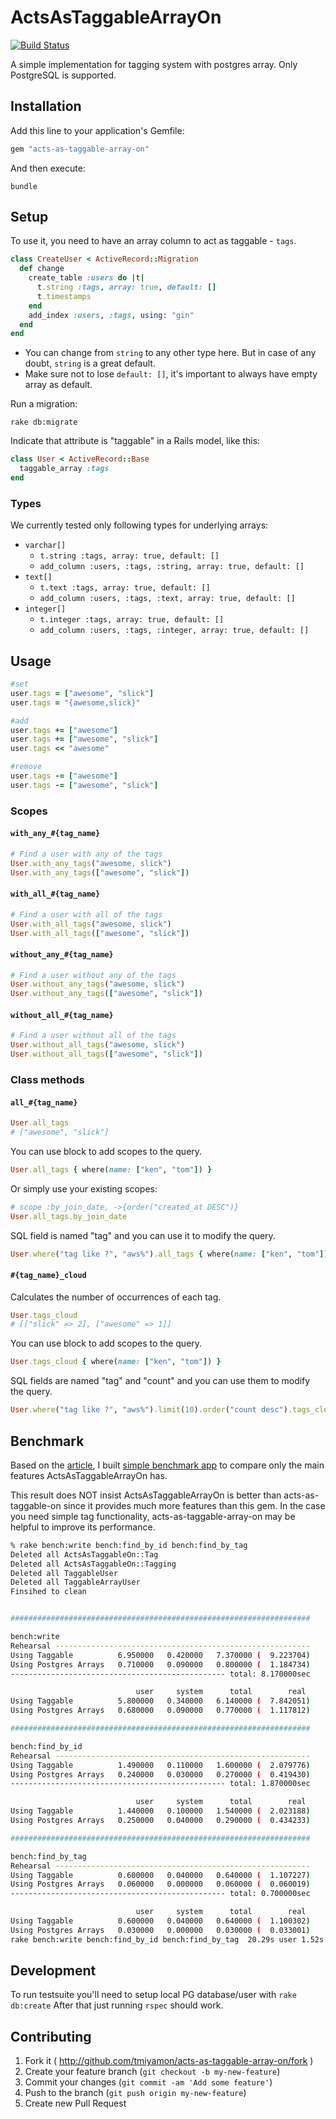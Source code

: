 # ActsAsTaggableArrayOn
[![Build Status](https://travis-ci.org/tmiyamon/acts-as-taggable-array-on.svg?branch=master)](https://travis-ci.org/tmiyamon/acts-as-taggable-array-on)

A simple implementation for tagging system with postgres array. Only PostgreSQL is supported.


## Installation

Add this line to your application's Gemfile:

```ruby
gem "acts-as-taggable-array-on"
```

And then execute:

```shell
bundle
```


## Setup
To use it, you need to have an array column to act as taggable - `tags`. 

```ruby
class CreateUser < ActiveRecord::Migration
  def change
    create_table :users do |t|
      t.string :tags, array: true, default: []
      t.timestamps
    end
    add_index :users, :tags, using: "gin"
  end
end
```

- You can change from `string` to any other type here. But in case of any doubt, `string` is a great default.
- Make sure not to lose `default: []`, it's important to always have empty array as default.

Run a migration:

```shell
rake db:migrate
```

Indicate that attribute is "taggable" in a Rails model, like this:

```ruby
class User < ActiveRecord::Base
  taggable_array :tags
end
```

### Types
We currently tested only following types for underlying arrays:

- `varchar[]`
  - `t.string :tags, array: true, default: []`
  - `add_column :users, :tags, :string, array: true, default: []`
- `text[]`
  - `t.text :tags, array: true, default: []`
  - `add_column :users, :tags, :text, array: true, default: []`
- `integer[]`
  - `t.integer :tags, array: true, default: []`
  - `add_column :users, :tags, :integer, array: true, default: []`


## Usage

```ruby
#set
user.tags = ["awesome", "slick"]
user.tags = "{awesome,slick}"

#add
user.tags += ["awesome"]
user.tags += ["awesome", "slick"]
user.tags << "awesome"

#remove
user.tags -= ["awesome"]
user.tags -= ["awesome", "slick"]
```

### Scopes

#### `with_any_#{tag_name}`

```ruby
# Find a user with any of the tags
User.with_any_tags("awesome, slick")
User.with_any_tags(["awesome", "slick"])
```

#### `with_all_#{tag_name}`

```ruby
# Find a user with all of the tags
User.with_all_tags("awesome, slick")
User.with_all_tags(["awesome", "slick"])
```

#### `without_any_#{tag_name}`

```ruby
# Find a user without any of the tags
User.without_any_tags("awesome, slick")
User.without_any_tags(["awesome", "slick"])
```

#### `without_all_#{tag_name}`

```ruby
# Find a user without all of the tags
User.without_all_tags("awesome, slick")
User.without_all_tags(["awesome", "slick"])
```


### Class methods

#### `all_#{tag_name}`

```ruby
User.all_tags
# ["awesome", "slick"]
```

You can use block to add scopes to the query.

```ruby
User.all_tags { where(name: ["ken", "tom"]) }
```

Or simply use your existing scopes:

```ruby
# scope :by_join_date, ->{order("created_at DESC")}
User.all_tags.by_join_date
```

SQL field is named "tag" and you can use it to modify the query.

```ruby
User.where("tag like ?", "aws%").all_tags { where(name: ["ken", "tom"]) }
```

#### `#{tag_name}_cloud`

Calculates the number of occurrences of each tag.

```ruby
User.tags_cloud
# [["slick" => 2], ["awesome" => 1]]
```

You can use block to add scopes to the query.

```ruby
User.tags_cloud { where(name: ["ken", "tom"]) }
```

SQL fields are named "tag" and "count" and you can use them to modify the query.

```ruby
User.where("tag like ?", "aws%").limit(10).order("count desc").tags_cloud { where(name: ["ken", "tom"]) }
```


## Benchmark
Based on the [article](https://adamnengland.wordpress.com/2014/02/19/benchmarks-acts-as-taggable-on-vs-postgresql-arrays/), I built [simple benchmark app](https://github.com/tmiyamon/acts-as-taggable-benchmark/) to compare only the main features ActsAsTaggableArrayOn has.

This result does NOT insist ActsAsTaggableArrayOn is better than acts-as-taggable-on since it provides much more features than this gem.
In the case you need simple tag functionality, acts-as-taggable-array-on may be helpful to improve its performance.

```bash
% rake bench:write bench:find_by_id bench:find_by_tag
Deleted all ActsAsTaggableOn::Tag
Deleted all ActsAsTaggableOn::Tagging
Deleted all TaggableUser
Deleted all TaggableArrayUser
Finsihed to clean


###################################################################

bench:write
Rehearsal ---------------------------------------------------------
Using Taggable          6.950000   0.420000   7.370000 (  9.223704)
Using Postgres Arrays   0.710000   0.090000   0.800000 (  1.184734)
------------------------------------------------ total: 8.170000sec

                            user     system      total        real
Using Taggable          5.800000   0.340000   6.140000 (  7.842051)
Using Postgres Arrays   0.680000   0.090000   0.770000 (  1.117812)

###################################################################

bench:find_by_id
Rehearsal ---------------------------------------------------------
Using Taggable          1.490000   0.110000   1.600000 (  2.079776)
Using Postgres Arrays   0.240000   0.030000   0.270000 (  0.419430)
------------------------------------------------ total: 1.870000sec

                            user     system      total        real
Using Taggable          1.440000   0.100000   1.540000 (  2.023188)
Using Postgres Arrays   0.250000   0.040000   0.290000 (  0.434233)

###################################################################

bench:find_by_tag
Rehearsal ---------------------------------------------------------
Using Taggable          0.600000   0.040000   0.640000 (  1.107227)
Using Postgres Arrays   0.060000   0.000000   0.060000 (  0.060019)
------------------------------------------------ total: 0.700000sec

                            user     system      total        real
Using Taggable          0.600000   0.040000   0.640000 (  1.100302)
Using Postgres Arrays   0.030000   0.000000   0.030000 (  0.033001)
rake bench:write bench:find_by_id bench:find_by_tag  20.29s user 1.52s system 77% cpu 28.322 total
```

## Development

To run testsuite you'll need to setup local PG database/user with `rake db:create`
After that just running `rspec` should work.

## Contributing

1. Fork it ( http://github.com/tmiyamon/acts-as-taggable-array-on/fork )
2. Create your feature branch (`git checkout -b my-new-feature`)
3. Commit your changes (`git commit -am 'Add some feature'`)
4. Push to the branch (`git push origin my-new-feature`)
5. Create new Pull Request
